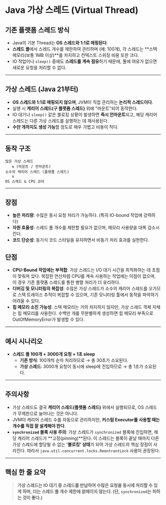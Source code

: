 # Java 가상 스레드 (Virtual Thread)

## 기존 플랫폼 스레드 방식

- Java의 기본 Thread는 **OS 스레드와 1:1로 매핑된다**.
- **스레드 풀**에서 스레드 개수를 제한하여 관리하며 (예: 100개), 각 스레드는 **스택 메모리(보통 1MB 이상)**를 차지하고 컨텍스트 스위칭 비용 또한 크다.
- IO 작업이나 `sleep()` 중에도 **스레드를 계속 점유**하기 때문에, 풀에 여유가 없으면 새로운 요청을 처리할 수 없다.

---

## 가상 스레드 (Java 21부터)

- **OS 스레드와 1:1로 매핑되지 않으며**, JVM이 직접 관리하는 **논리적 스레드이다**.
- 실행 시 **캐리어 스레드(구 플랫폼 스레드)** 위에 "마운트"되어 동작한다.
- IO 대기나 `sleep()` 같은 블로킹 상황이 발생하면 **즉시 언마운트**되고, 해당 캐리어 스레드는 다른 가상 스레드를 실행하는 데 재사용된다.
- **수만 개까지도 생성 가능**할 정도로 매우 가볍고 비용이 적다.

---

## 동작 구조

```
많은 가상 스레드
   ⇅ (마운트 / 언마운트)
소수의 캐리어 스레드 (플랫폼 스레드)
   ⇅
OS 스레드 & CPU 코어
```

---

## 장점

- **높은 처리량**: 수많은 동시 요청 처리가 가능하다. (특히 IO-bound 작업에 강력하다)
- **자원 효율성**: 스레드 풀 개수를 제한할 필요가 없으며, 메모리 사용량을 대폭 감소시킨다.
- **코드 단순성**: 동기식 코드 스타일을 유지하면서 비동기 처리 효과를 실현한다.

## 단점

- **CPU-Bound 작업에는 부적합**: 가상 스레드는 I/O 대기 시간을 최적화하는 데 초점이 맞춰져 있다. 복잡한 연산처럼 CPU를 계속 사용하는 작업에는 이점이 없으며, 이 경우 기존 플랫폼 스레드를 통한 병렬 처리가 더 유리하다.
- **디버깅 및 모니터링의 복잡성**: 수많은 가상 스레드가 소수의 캐리어 스레드를 오가므로 스택 트레이스 추적이 복잡할 수 있으며, 기존 모니터링 툴에서 동작을 파악하기 어려울 수 있다.
- **힙 메모리 소진 가능성**: 스택 메모리는 거의 차지하지 않지만, 가상 스레드 객체 자체는 힙 메모리를 사용한다. 수백만 개를 무분별하게 생성하면 힙 메모리 부족으로 OutOfMemoryError가 발생할 수 있다.

---

## 예시 시나리오

- **스레드 풀 100개 + 3000개 요청 + 1초 sleep**
  - **기존 방식**: 100개씩 순차 처리하므로 → 총 30초가 소요된다.
  - **가상 스레드**: 3000개 요청이 동시에 sleep에 진입하므로 → 총 1초가 소요된다.

---

## 주의사항

- 가상 스레드도 결국 **캐리어 스레드(플랫폼 스레드)** 위에서 실행되므로, OS 스레드가 무제한으로 늘어나는 것은 아니다.
- JVM이 캐리어 스레드 수를 자동으로 관리하지만, **커스텀 Executor를 사용할 때는 개수를 직접 잘 설계해야 한다**.
- **`synchronized` 블록 사용 주의**: 가상 스레드가 `synchronized` 블록에 진입하면, 해당 캐리어 스레드가 **고정(pinning)**된다. 이 스레드는 블록이 끝날 때까지 다른 가상 스레드에 할당될 수 없는 **'블로킹' 상태**가 되어 가상 스레드의 핵심 장점이 사라진다. 따라서 `java.util.concurrent.locks.ReentrantLock` 사용이 권장된다.

---

## 핵심 한 줄 요약

> **가상 스레드는 IO 대기 중 스레드를 반납하여 수많은 요청을 동시에 처리할 수 있게 하며, 더는 스레드 풀 개수 제한에 얽매이지 않는다. (단, `synchronized`는 피하는 것이 좋다.)**

